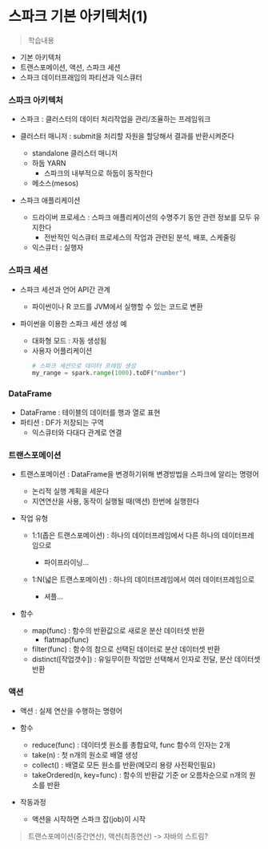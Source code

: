 # 스파크 기본 아키텍처(1)
> 학습내용
- 기본 아키텍처
- 트랜스포메이션, 액션, 스파크 세션
- 스파크 데이터프래임의 파티션과 익스큐터

### 스파크 아키텍처
- 스파크 : 클러스터의 데이터 처리작업을 관리/조율하는 프레임워크
- 클러스터 매니저 : submit을 처리할 자원을 할당해서 결과를 반환시켜준다
	- standalone 클러스터 매니저
	- 하둡 YARN
		- 스파크의 내부적으로 하둡이 동작한다
	- 메소스(mesos)

- 스파크 애플리케이션
	- 드라이버 프로세스 : 스파크 애플리케이션의 수명주기 동안 관련 정보를 모두 유지한다
		- 전반적인 익스큐터 프로세스의 작업과 관련된 분석, 배포, 스케줄링
	- 익스큐터 : 실행자

### 스파크 세션
- 스파크 세션과 언어 API간 관계
	- 파이썬이나 R 코드를 JVM에서 실행할 수 있는 코드로 변환

- 파이썬을 이용한 스파크 세션 생성 예
	- 대화형 모드 : 자동 생성됨
	- 사용자 어플리케이션 
		```py
		# 스파크 세션으로 데이터 프레임 생성
		my_range = spark.range(1000).toDF("number")
		```

### DataFrame
- DataFrame : 테이블의 데이터를 행과 열로 표현
- 파티션 : DF가 저장되는 구역
	- 익스큐터와 다대다 관계로 연결

### 트랜스포메이션
- 트랜스포메이션 : DataFrame을 변경하기위해 변경방법을 스파크에 알리는 명령어
	- 논리적 실행 계획을 세운다
	- 지연연산을 사용, 동작이 실행될 때(액션) 한번에 실행한다

- 작업 유형
	- 1:1(좁은 트랜스포메이션) : 하나의 데이터프레임에서 다른 하나의 데이터프레임으로
		- 파이프라이닝...
	
	- 1:N(넓은 트랜스포메이션) : 하나의 데이터프레임에서 여러 데이터프레임으로
		- 셔플...

- 함수
	- map(func) : 함수의 반환값으로 새로운 분산 데이터셋 반환
		- flatmap(func)
	- filter(func) : 함수의 참으로 선택된 데이터로 분산 데이터셋 반환
	- distinct([작업갯수]) : 유일무이한 작업만 선택해서 인자로 전달, 분산 데이터셋 반환

### 액션
- 액션 : 실제 연산을 수행하는 명령어
- 함수
	- reduce(func) : 데이터셋 원소를 총합요약, func 함수의 인자는 2개
	- take(n) : 첫 n개의 원소로 배열 생성
	- collect() : 배열로 모든 원소를 반환(메모리 용량 사전확인필요)
	- takeOrdered(n, key=func) : 함수의 반환값 기준 or 오름차순으로 n개의 원소를 반환

- 작동과정
	- 액션을 시작하면 스파크 잡(job)이 시작

> 트랜스포메이션(중간연산), 액션(최종연산) -> 자바의 스트림?
